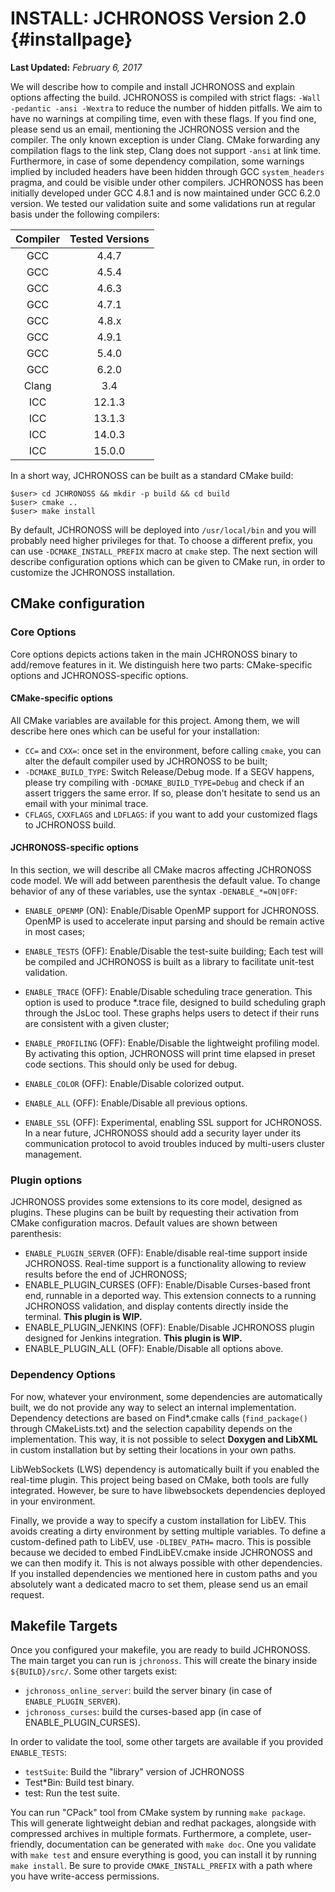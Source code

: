 INSTALL: JCHRONOSS Version 2.0 {#installpage}
===============================================================================

__Last Updated:__ *February 6, 2017*

We will describe how to compile and install JCHRONOSS and explain options
affecting the build. JCHRONOSS is compiled with strict flags: `-Wall -pedantic
-ansi -Wextra` to reduce the number of hidden pitfalls. We aim to have no
warnings at compiling time, even with these flags. If you find one, please send
us an email, mentioning the JCHRONOSS version and the compiler. The only known
exception is under Clang. CMake forwarding any compilation flags to the link
step, Clang does not support `-ansi` at link time. Furthermore, in case of some
dependency compilation, some warnings implied by included headers have been
hidden through GCC `system_headers` pragma, and could be visible under other
compilers.  JCHRONOSS has been initially developed under GCC 4.8.1 and is now
maintained under GCC 6.2.0 version. We tested our validation suite and some
validations run at regular basis under the following compilers:

| Compiler | Tested Versions | 
| :------: | :-------------: | 
|   GCC    |      4.4.7      |
|   GCC    |      4.5.4      |
|   GCC    |      4.6.3      |
|   GCC    |      4.7.1      |
|   GCC    |      4.8.x      |
|   GCC    |      4.9.1      |
|   GCC    |      5.4.0      |
|   GCC    |      6.2.0      |
|  Clang |      3.4        |
|   ICC    |     12.1.3      |
|   ICC    |     13.1.3      |
|   ICC    |     14.0.3      |
|   ICC    |     15.0.0      |

In a short way, JCHRONOSS can be built as a standard CMake build:

	$user> cd JCHRONOSS && mkdir -p build && cd build 
	$user> cmake .. 
	$user> make install

By default, JCHRONOSS will be deployed into `/usr/local/bin` and you will
probably need higher privileges for that. To choose a different prefix, you can
use `-DCMAKE_INSTALL_PREFIX` macro at `cmake` step. The next section will
describe configuration options which can be given to CMake run, in order to
customize the JCHRONOSS installation.

CMake configuration
--------------------------------------------------------------------------------

### Core Options ###############################################################

Core options depicts actions taken in the main JCHRONOSS binary to add/remove
features in it. We distinguish here two parts: CMake-specific options and
JCHRONOSS-specific options.

#### CMake-specific options ####################################################

All CMake variables are available for this project. Among them, we will
describe here ones which can be useful for your installation:

* `CC=` and `CXX=`: once set in the environment, before calling `cmake`, you can
  alter the default compiler used by JCHRONOSS to be built;
* `-DCMAKE_BUILD_TYPE`: Switch Release/Debug mode. If a SEGV happens, please try
  compiling with `-DCMAKE_BUILD_TYPE=Debug` and check if an assert triggers the
  same error. If so, please don't hesitate to send us an email with your minimal
  trace.
* `CFLAGS`, `CXXFLAGS` and `LDFLAGS`: if you want to add your customized flags
  to JCHRONOSS build.

#### JCHRONOSS-specific options ################################################

In this section, we will describe all CMake macros affecting JCHRONOSS code
model. We will add between parenthesis the default value. To change behavior of
any of these variables, use the syntax `-DENABLE_*=ON|OFF`:

* `ENABLE_OPENMP` (ON): Enable/Disable OpenMP support for JCHRONOSS. OpenMP is
  used to accelerate input parsing and should be remain active in most cases;

* `ENABLE_TESTS` (OFF): Enable/Disable the test-suite building; Each test will
  be compiled and JCHRONOSS is built as a library to facilitate unit-test
  validation.

* `ENABLE_TRACE` (OFF): Enable/Disable scheduling trace generation. This option
  is used to produce \*.trace file, designed to build scheduling graph through
  the JsLoc tool. These graphs helps users to detect if their runs are
  consistent with a given cluster;

* `ENABLE_PROFILING` (OFF): Enable/Disable the lightweight profiling model. By
  activating this option, JCHRONOSS will print time elapsed in preset code
  sections. This should only be used for debug.

* `ENABLE_COLOR` (OFF): Enable/Disable colorized output.

* `ENABLE_ALL` (OFF): Enable/Disable all previous options.

* `ENABLE_SSL` (OFF): Experimental, enabling SSL support for JCHRONOSS. In a
  near future, JCHRONOSS should add a security layer under its communication
  protocol to avoid troubles induced by multi-users cluster management.

### Plugin options #############################################################

JCHRONOSS provides some extensions to its core model, designed as plugins. These
plugins can be built by requesting their activation from CMake configuration
macros. Default values are shown between parenthesis:

* `ENABLE_PLUGIN_SERVER` (OFF): Enable/disable real-time support inside
JCHRONOSS. Real-time support is a functionality allowing to review results
before the end of JCHRONOSS;
* ENABLE_PLUGIN_CURSES (OFF): Enable/Disable Curses-based front end, runnable
in a deported way. This extension connects to a running JCHRONOSS validation,
and display contents directly inside the terminal. __This plugin is WIP.__
* ENABLE_PLUGIN_JENKINS (OFF): Enable/Disable JCHRONOSS plugin designed for
Jenkins integration. __This plugin is WIP.__
* ENABLE_PLUGIN_ALL (OFF): Enable/Disable all options above.

### Dependency Options #########################################################

For now, whatever your environment, some dependencies are automatically built,
we do not provide any way to select an internal implementation. Dependency
detections are based on Find\*.cmake calls (`find_package()` through
CMakeLists.txt) and the selection capability depends on the implementation. This
way, it is not possible to select __Doxygen and LibXML__ in custom installation
but by setting their locations in your own paths.

LibWebSockets (LWS) dependency is automatically built if you enabled the
real-time plugin. This project being based on CMake, both tools are fully
integrated. However, be sure to have libwebsockets dependencies deployed in your
environment.

Finally, we provide a way to specify a custom installation for LibEV. This
avoids creating a dirty environment by setting multiple variables. To
define a custom-defined path to LibEV, use `-DLIBEV_PATH=` macro. This is
possible because we decided to embed FindLibEV.cmake inside JCHRONOSS and we can
then modify it. This is not always possible with other dependencies. If you
installed dependencies we mentioned here in custom paths and you absolutely want
a dedicated macro to set them, please send us an email request.

Makefile Targets
-------------------------------------------------------------------------------

Once you configured your makefile, you are ready to build JCHRONOSS. The main
target you can run is `jchronoss`. This will create the binary inside
`${BUILD}/src/`. Some other targets exist:
* `jchronoss_online_server`: build the server binary (in case of
`ENABLE_PLUGIN_SERVER`).
* `jchronoss_curses`: build the curses-based app (in case of
ENABLE_PLUGIN_CURSES).

In order to validate the tool, some other targets are available if you provided
`ENABLE_TESTS`:
* `testSuite`: Build the "library" version of JCHRONOSS
* Test\*Bin: Build test binary.
* test: Run the test suite.

You can run "CPack" tool from CMake system by running `make package`. This will
generate lightweight debian and redhat packages, alongside with compressed
archives in multiple formats. Furthermore, a complete, user-friendly,
documentation can be generated with `make doc`. One you validate with `make
test` and ensure everything is good, you can install it by running `make
install`.  Be sure to provide `CMAKE_INSTALL_PREFIX` with a path where you have
write-access permissions.

